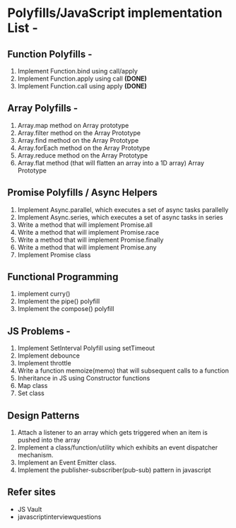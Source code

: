 # Polyfills/JavaScript implementation  List -

## Function Polyfills - 
1. Implement Function.bind using call/apply 
1. Implement Function.apply using call **(DONE)**
1. Implement Function.call using apply **(DONE)**

## Array Polyfills - 
1. Array.map method on Array prototype 
1. Array.filter method on the Array Prototype 
1. Array.find method on the Array Prototype 
1. Array.forEach method on the Array Prototype 
1. Array.reduce method on the Array Prototype 
1. Array.flat method (that will flatten an array into a 1D array) Array Prototype 

## Promise Polyfills / Async Helpers
1. Implement Async.parallel, which executes a set of async tasks parallelly
1. Implement Async.series, which executes a set of async tasks in series
1. Write a method that will implement Promise.all 
1. Write a method that will implement Promise.race
1. Write a method that will implement Promise.finally
1. Write a method that will implement Promise.any
1. Implement Promise class

## Functional Programming
1. implement curry()
1. Implement the pipe() polyfill
1. Implement the compose() polyfill
## JS Problems - 
1. Implement SetInterval Polyfill using setTimeout 
1. Implement debounce 
1. Implement throttle 
1. Write a function memoize(memo) that will subsequent calls to a function 
1. Inheritance in JS using Constructor functions
1. Map class
1. Set class
## Design Patterns
1. Attach a listener to an array which gets triggered when an item is pushed into the array
1. Implement a class/function/utility which exhibits an event dispatcher mechanism.
1. Implement an Event Emitter class.
1. Implement the publisher-subscriber(pub-sub) pattern in javascript


## Refer sites
  * JS Vault
  * javascriptinterviewquestions
